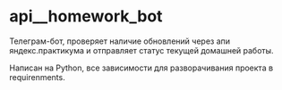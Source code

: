# api__homework_bot
Телеграм-бот, проверяет наличие обновлений через апи яндекс.практикума и отправляет статус текущей домашней работы.

Написан на Python, все зависимости для разворачивания проекта в requirenments. 
